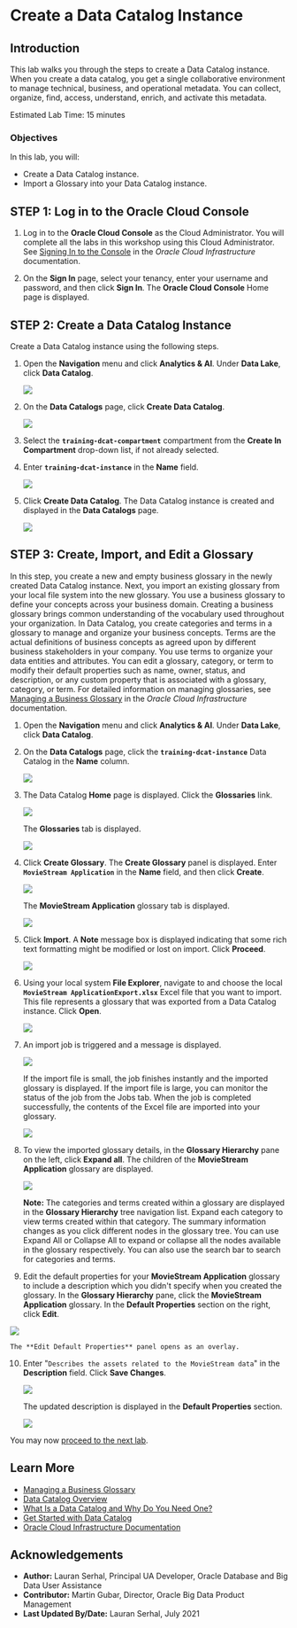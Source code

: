 # Create a Data Catalog Instance

## Introduction

This lab walks you through the steps to create a Data Catalog instance. When you create a data catalog, you get a single collaborative environment to manage technical, business, and operational metadata. You can collect, organize, find, access, understand, enrich, and activate this metadata.

Estimated Lab Time: 15 minutes

### Objectives

In this lab, you will:
* Create a Data Catalog instance.
* Import a Glossary into your Data Catalog instance.

## **STEP 1:** Log in to the Oracle Cloud Console

1. Log in to the **Oracle Cloud Console** as the Cloud Administrator. You will complete all the labs in this workshop using this Cloud Administrator.
See [Signing In to the Console](https://docs.cloud.oracle.com/en-us/iaas/Content/GSG/Tasks/signingin.htm) in the _Oracle Cloud Infrastructure_ documentation.

2. On the **Sign In** page, select your tenancy, enter your username and password, and then click **Sign In**. The **Oracle Cloud Console** Home page is displayed.

## **STEP 2**: Create a Data Catalog Instance

Create a Data Catalog instance using the following steps.

1. Open the **Navigation** menu and click **Analytics & AI**. Under **Data Lake**, click **Data Catalog**.

	 ![](./images/navigate-data-catalog.png " ")

2. On the **Data Catalogs** page, click **Create Data Catalog**.

   ![](./images/data-catalog-page.png " ")

3. Select the **`training-dcat-compartment`** compartment from the **Create In Compartment** drop-down list, if not already selected.

4. Enter **`training-dcat-instance`** in the **Name** field.

   ![](./images/create-data-catalog.png " ")

5. Click **Create Data Catalog**. The Data Catalog instance is created and displayed in the **Data Catalogs** page.

   ![](./images/click-data-catalog.png " ")


## **STEP 3**: Create, Import, and Edit a Glossary

In this step, you create a new and empty business glossary in the newly created Data Catalog instance. Next, you  import an existing glossary from your local file system into the new glossary. You use a business glossary to define your concepts across your business domain. Creating a business glossary brings common understanding of the vocabulary used throughout your organization. In Data Catalog, you create categories and terms in a glossary to manage and organize your business concepts. Terms are the actual definitions of business concepts as agreed upon by different business stakeholders in your company. You use terms to organize your data entities and attributes. You can edit a glossary, category, or term to modify their default properties such as name, owner, status, and description, or any custom property that is associated with a glossary, category, or term. For detailed information on managing glossaries, see [Managing a Business Glossary](https://docs.oracle.com/en-us/iaas/data-catalog/using/manage-glossary.htm#create-glossary) in the _Oracle Cloud Infrastructure_ documentation.

1. Open the **Navigation** menu and click **Analytics & AI**. Under **Data Lake**, click **Data Catalog**.

2. On the **Data Catalogs** page, click the **`training-dcat-instance`** Data Catalog in the **Name** column.

   ![](./images/click-data-catalog.png " ")

3. The Data Catalog **Home** page is displayed. Click the **Glossaries** link.

   ![](./images/click-glossaries.png " ")

	 The **Glossaries** tab is displayed.

	 ![](./images/click-create-glossary.png " ")


4. Click **Create Glossary**. The **Create Glossary** panel is displayed. Enter **`MovieStream Application`** in the **Name** field, and then click **Create**.

	 ![](./images/create-glossary-panel.png " ")

	 The **MovieStream Application** glossary tab is displayed.

	 ![](./images/click-import.png " ")

5. Click **Import**. A **Note** message box is displayed indicating that some rich text formatting might be modified or lost on import. Click **Proceed**.

	 ![](./images/note-proceed.png " ")

6. Using your local system **File Explorer**, navigate to and choose the local **`MovieStream ApplicationExport.xlsx`** Excel file that you want to import. This file represents a glossary that was exported from a Data Catalog instance. Click **Open**.

	 ![](./images/select-xlxs-file.png " ")

7. An import job is triggered and a message is displayed.

	 ![](./images/import-job-initiated.png " ")

	 If the import file is small, the job finishes instantly and the imported glossary is displayed. If the import file is large, you can monitor the status of the job from the Jobs tab. When the job is completed successfully, the contents of the Excel file are imported into your glossary.

	 ![](./images/glossary-imported.png " ")

8. To view the imported glossary details, in the **Glossary Hierarchy** pane on the left, click **Expand all**. The children of the **MovieStream Application** glossary are displayed.

	 ![](./images/expand-all.png " ")

	 **Note:** The categories and terms created within a glossary are displayed in the **Glossary Hierarchy** tree navigation list. Expand each category to view terms created within that category. The summary information changes as you click different nodes in the glossary tree. You can use Expand All or Collapse All to expand or collapse all the nodes available in the glossary respectively. You can also use the search bar to search for categories and terms.

9. Edit the default properties for your **MovieStream Application** glossary to include a description which you didn't specify when you created the glossary. In the **Glossary Hierarchy** pane, click the **MovieStream Application** glossary. In the **Default Properties** section on the right, click **Edit**.

  ![](./images/edit-glossary-description.png " ")

	The **Edit Default Properties** panel opens as an overlay.

10. Enter "`Describes the assets related to the MovieStream data`" in the **Description** field. Click **Save Changes**.

	 ![](./images/add-description.png " ")

	 The updated description is displayed in the **Default Properties** section.

	 ![](./images/description-added.png " ")

You may now [proceed to the next lab](#next).

## Learn More

* [Managing a Business Glossary](https://docs.oracle.com/en-us/iaas/data-catalog/using/manage-glossary.htm#create-glossary)
* [Data Catalog Overview](https://docs.oracle.com/en-us/iaas/data-catalog/using/overview.htm)
* [What Is a Data Catalog and Why Do You Need One?](https://www.oracle.com/big-data/what-is-a-data-catalog/)
* [Get Started with Data Catalog](https://docs.oracle.com/en-us/iaas/data-catalog/using/index.htm)
* [Oracle Cloud Infrastructure Documentation](https://docs.cloud.oracle.com/en-us/iaas/Content/GSG/Concepts/baremetalintro.htm)

## Acknowledgements
* **Author:** Lauran Serhal, Principal UA Developer, Oracle Database and Big Data User Assistance
* **Contributor:** Martin Gubar, Director, Oracle Big Data Product Management    
* **Last Updated By/Date:** Lauran Serhal, July 2021
